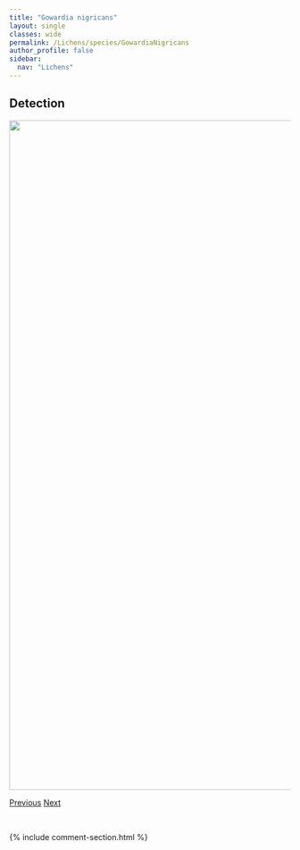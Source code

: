 ```yaml
---
title: "Gowardia nigricans"
layout: single
classes: wide
permalink: /Lichens/species/GowardiaNigricans
author_profile: false
sidebar:
  nav: "Lichens"
---
```


<h2>Detection</h2>

<a href="https://drive.google.com/uc?export=view&id=1HRl_IWO3gDgBPR044bGeAT2wWDbp0eVt">
<img src="https://drive.google.com/uc?export=view&id=1HRl_IWO3gDgBPR044bGeAT2wWDbp0eVt" height = "1200" width = "800">
</a>


<a href="/DevelopmentWebsite/Lichens/species/FulgideaOligospora" class="pagination--pager" title="Fulgidea oligospora">Previous</a> <a href="/DevelopmentWebsite/Lichens/species/HeterodermiaGalactophylla" class="pagination--pager" title="Heterodermia galactophylla">Next</a>

<p>&nbsp;</p>

{% include comment-section.html %}
